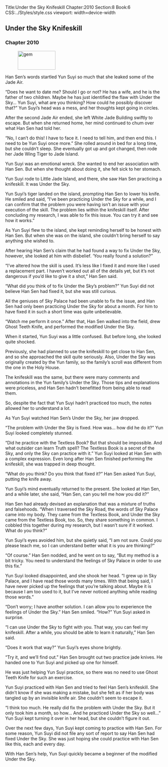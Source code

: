Title:Under the Sky Knifeskill 
Chapter:2010 
Section:8 
Book:6 
CSS:../Styles/style.css 
viewport: width=device-width
  
## Under the Sky Knifeskill
### Chapter 2010
  
<figure>
	<img src="../Images/gem.gif" alt="gem" id="gem" width="120" height="60" />
</figure>
  

  
Han Sen’s words startled Yun Suyi so much that she leaked some of the Jade Air.

“Does he want to date me? Should I go or not? He has a wife, and he is the father of two children. Maybe he has just identified the flaw with Under the Sky… Yun Suyi, what are you thinking? How could he possibly discover that?” Yun Suyi’s head was a mess, and her thoughts kept going in circles.

After the second Jade Air ended, she left White Jade Building swiftly to escape. But when she returned home, her mind continued to chum over what Han Sen had told her.

“No, I can’t do this! I have to face it. I need to tell him, and then end this. I need to be Yun Suyi once more.” She rolled around in bed for a long time, but she couldn’t sleep. She eventually got up and got changed, then rode her Jade Wing Tiger to Jade Island.

Yun Suyi was an emotional wreck. She wanted to end her association with Han Sen. But when she thought about doing it, she felt sick to her stomach.

Yun Suyi rode to Little Jade Island, and there, she saw Han Sen practicing a knifeskill. It was Under the Sky.

Yun Suyi’s tiger landed on the island, prompting Han Sen to lower his knife. He smiled and said, “I’ve been practicing Under the Sky for a while, and I can confirm that the problem you were having isn’t an issue with your execution of the skill. The problem lies within the knifeskill itself. After concluding my research, I was able to fix this issue. You can try it and see how it works.”

As Yun Suyi flew to the island, she kept reminding herself to be honest with Han Sen. But when she was on the island, she couldn’t bring herself to say anything she wished to.

After hearing Han Sen’s claim that he had found a way to fix Under the Sky, however, she looked at him with disbelief. ‘You really found a solution?”

“I’ve altered how the skill is used. It’s less like I fixed it and more like I used a replacement part. I haven’t worked out all of the details yet, but it’s not dangerous if you’d like to give it a shot,” Han Sen said.

“What did you think of to fix Under the Sky’s problem?” Yun Suyi did not believe Han Sen had fixed it, but she was still curious.

All the geniuses of Sky Palace had been unable to fix the issue, and Han Sen had only been practicing Under the Sky for about a month. For him to have fixed it in such a short time was quite unbelievable.

“Watch me perform it once.” After that, Han Sen walked into the field, drew Ghost Teeth Knife, and performed the modified Under the Sky.

When it started, Yun Suyi was a little confused. But before long, she looked quite shocked.

Previously, she had planned to use the knifeskill to get close to Han Sen, and so she approached the skill quite seriously. Also, Under the Sky was originally created by the Yun family, so the family’s scroll was different from the one in the Holy House.

The knifeskill was the same, but there were many comments and annotations in the Yun family’s Under the Sky. Those tips and explanations were priceless, and Han Sen hadn’t benefitted from being able to read them.

So, despite the fact that Yun Suyi hadn’t practiced too much, the notes allowed her to understand a lot.

As Yun Suyi watched Han Sen’s Under the Sky, her jaw dropped.

“The problem with Under the Sky is fixed. How was… how did he do it?” Yun Suyi looked completely stunned.

“Did he practice with the Textless Book? But that should be impossible. And what outsider can learn Truth spell? The Textless Book is a secret of the Sky, and only the Sky can practice with it.” Yun Suyi looked at Han Sen with a complex expression. Even long after Han Sen finished performing the knifeskill, she was trapped in deep thought.

“What do you think? Do you think that fixed it?” Han Sen asked Yun Suyi, putting the knife away.

Yun Suyi’s mind eventually returned to the present. She looked at Han Sen, and a while later, she said, “Han Sen, can you tell me how you did it?”

Han Sen had already devised an explanation that was a mixture of truths and falsehoods. “When I traversed the Sky Road, the words of Sky Palace came into my body. They came from the Textless Book, and Under the Sky came from the Textless Book, too. So, they share something in common. I cobbled this together during my research, but I wasn’t sure if it worked. What do you think?”

Yun Suyi’s eyes avoided him, but she quietly said, “I am not sure. Could you please teach me, so I can understand better what it is you are thinking?”

“Of course.” Han Sen nodded, and he went on to say, “But my method is a bit tricky. You need to understand the feelings of Sky Palace in order to use this fix.”

Yun Suyi looked disappointed, and she shook her head. “I grew up in Sky Palace, and I have read those words many times. With that being said, I have never picked up the feelings that you’re talking about. Maybe it is because I am too used to it, but I’ve never noticed anything while reading those words.”

“Don’t worry; I have another solution. I can allow you to experience the feelings of Under the Sky.” Han Sen smiled. “How?” Yun Suyi asked in surprise.

“I can use Under the Sky to fight with you. That way, you can feel my knifeskill. After a while, you should be able to learn it naturally,” Han Sen said.

“Does it work that way?” Yun Suyi’s eyes shone brightly.

“Try it, and we’ll find out.” Han Sen brought out two practice jade knives. He handed one to Yun Suyi and picked up one for himself.

He was just helping Yun Suyi practice, so there was no need to use Ghost Teeth Knife for such an exercise.

Yun Suyi practiced with Han Sen and tried to feel Han Sen’s knifeskill. She didn’t know if she was making a mistake, but she felt as if her body was tangled up by an invisible knife air. She couldn’t seem to escape it.

“I think too much. He really did fix the problem with Under the Sky. But it only took him a month, so how… And he practiced Under the Sky so well…” Yun Suyi kept turning it over in her head, but she couldn’t figure it out.

Over the next few days, Yun Suyi kept coming to practice with Han Sen. For some reason, Yun Suyi did not file any sort of report to say Han Sen had fixed Under the Sky. She was just hoping she could practice with Han Sen like this, each and every day.

With Han Sen’s help, Yun Suyi quickly became a beginner of the modified Under the Sky.